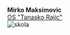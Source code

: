 **Mirko Maksimovic**\
[OS "Tanasko Rajic"](http://www.tanaskorajic.edu.rs/) \
![skola](https://user-images.githubusercontent.com/125125098/218257806-faa41850-9f96-4aec-b523-7c92cd332501.jpg)

